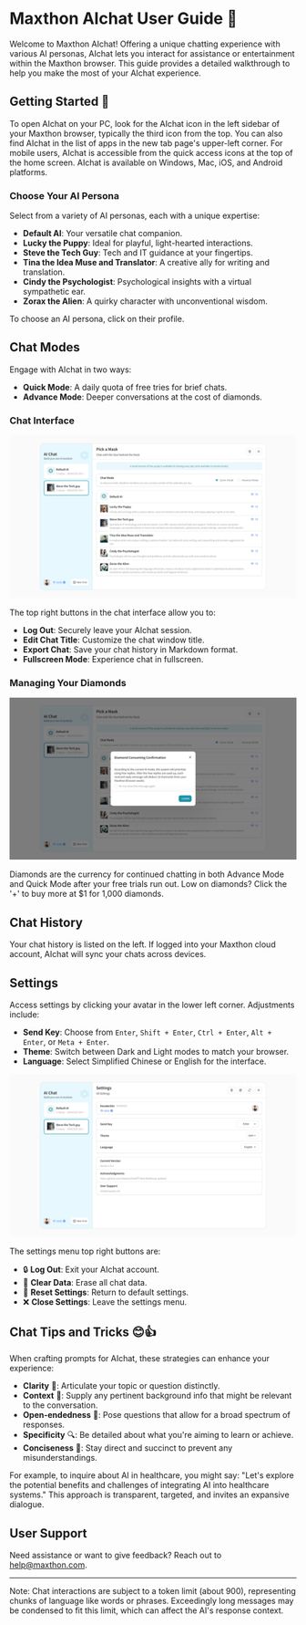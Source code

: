 # Maxthon AIchat User Guide 📘

Welcome to Maxthon AIchat! Offering a unique chatting experience with various AI personas, AIchat lets you interact for assistance or entertainment within the Maxthon browser. This guide provides a detailed walkthrough to help you make the most of your AIchat experience.

## Getting Started 🚀

To open AIchat on your PC, look for the AIchat icon in the left sidebar of your Maxthon browser, typically the third icon from the top. You can also find AIchat in the list of apps in the new tab page's upper-left corner. For mobile users, AIchat is accessible from the quick access icons at the top of the home screen. AIchat is available on Windows, Mac, iOS, and Android platforms.

### Choose Your AI Persona

Select from a variety of AI personas, each with a unique expertise:

- **Default AI**: Your versatile chat companion.
- **Lucky the Puppy**: Ideal for playful, light-hearted interactions.
- **Steve the Tech Guy**: Tech and IT guidance at your fingertips.
- **Tina the Idea Muse and Translator**: A creative ally for writing and translation.
- **Cindy the Psychologist**: Psychological insights with a virtual sympathetic ear.
- **Zorax the Alien**: A quirky character with unconventional wisdom.

To choose an AI persona, click on their profile.

## Chat Modes

Engage with AIchat in two ways:

- **Quick Mode**: A daily quota of free tries for brief chats.
- **Advance Mode**: Deeper conversations at the cost of diamonds.

### Chat Interface

![Maxthon AIchat Chat Window](images/aichat/chat_window.jpg "Interact with various AI personas in the Maxthon AIchat Chat Window")

The top right buttons in the chat interface allow you to:

-  **Log Out**: Securely leave your AIchat session.
-  **Edit Chat Title**: Customize the chat window title.
-  **Export Chat**: Save your chat history in Markdown format.
-  **Fullscreen Mode**: Experience chat in fullscreen.

### Managing Your Diamonds

![Maxthon AIchat Diamond Balance](images/aichat/diamond_balance.jpg "Keep track of your Maxthon AIchat Diamond Balance")

Diamonds are the currency for continued chatting in both Advance Mode and Quick Mode after your free trials run out. Low on diamonds? Click the '+' to buy more at $1 for 1,000 diamonds.

## Chat History

Your chat history is listed on the left. If logged into your Maxthon cloud account, AIchat will sync your chats across devices.

## Settings

Access settings by clicking your avatar in the lower left corner. Adjustments include:

- **Send Key**: Choose from `Enter`, `Shift + Enter`, `Ctrl + Enter`, `Alt + Enter`, or `Meta + Enter`.
- **Theme**: Switch between Dark and Light modes to match your browser.
- **Language**: Select Simplified Chinese or English for the interface.

![Maxthon AIchat Settings Menu](images/aichat/settings_menu.jpg "Configure your preferences in the Maxthon AIchat Settings Menu")

The settings menu top right buttons are:

- 🔒 **Log Out**: Exit your AIchat account.
- 🧹 **Clear Data**: Erase all chat data.
- 🔧 **Reset Settings**: Return to default settings.
- ❌ **Close Settings**: Leave the settings menu.

## Chat Tips and Tricks 😊👍

When crafting prompts for AIchat, these strategies can enhance your experience:

- **Clarity** 🎯: Articulate your topic or question distinctly.
- **Context** 📖: Supply any pertinent background info that might be relevant to the conversation.
- **Open-endedness** 🌟: Pose questions that allow for a broad spectrum of responses.
- **Specificity** 🔍: Be detailed about what you're aiming to learn or achieve.
- **Conciseness** 📏: Stay direct and succinct to prevent any misunderstandings.

For example, to inquire about AI in healthcare, you might say: "Let's explore the potential benefits and challenges of integrating AI into healthcare systems." This approach is transparent, targeted, and invites an expansive dialogue.

## User Support

Need assistance or want to give feedback? Reach out to help@maxthon.com.

---

Note: Chat interactions are subject to a token limit (about 900), representing chunks of language like words or phrases. Exceedingly long messages may be condensed to fit this limit, which can affect the AI's response context.

